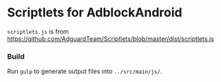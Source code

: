 # Scriptlets for AdblockAndroid

`scriptlets.js` is from https://github.com/AdguardTeam/Scriptlets/blob/master/dist/scriptlets.js


### Build

Run `gulp` to generate output files into `../src/main/js/`.
